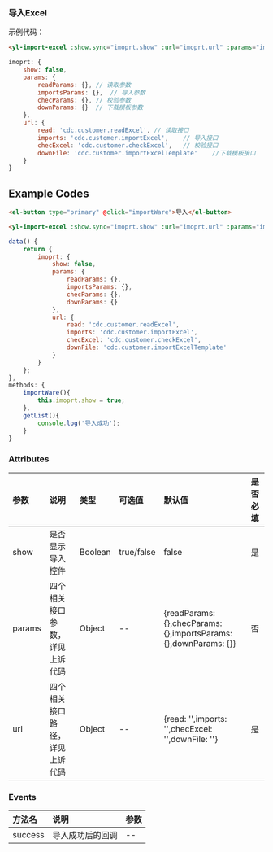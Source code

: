 ### 导入Excel


示例代码：
``` html
<yl-import-excel :show.sync="imoprt.show" :url="imoprt.url" :params="imoprt.params" @success="getList"></yl-import-excel>
```

```js
imoprt: {
    show: false,
    params: {
        readParams: {}, // 读取参数
        importsParams: {},  // 导入参数
        checParams: {}, // 校验参数
        downParams: {}  // 下载模板参数
    },
    url: {
        read: 'cdc.customer.readExcel', // 读取接口
        imports: 'cdc.customer.importExcel',    // 导入接口
        checExcel: 'cdc.customer.checkExcel',   // 校验接口
        downFile: 'cdc.customer.importExcelTemplate'    //下载模板接口
    }
}
```

## Example Codes
```html
<el-button type="primary" @click="importWare">导入</el-button>

<yl-import-excel :show.sync="imoprt.show" :url="imoprt.url" :params="imoprt.params" @success="getList"></yl-import-excel>
```

```js
data() {
    return {
        imoprt: {
            show: false,
            params: {
                readParams: {},
                importsParams: {},
                checParams: {},
                downParams: {}
            },
            url: {
                read: 'cdc.customer.readExcel',
                imports: 'cdc.customer.importExcel',
                checExcel: 'cdc.customer.checkExcel',
                downFile: 'cdc.customer.importExcelTemplate'
            }
        }
    };
},
methods: {
    importWare(){
        this.imoprt.show = true;
    },
    getList(){
        console.log('导入成功');
    }
}
```


### Attributes
|  参数      |   说明   |   类型  |   可选值   |   默认值   | 是否必填 |
| :-------- | :-------| :-------|:--------|:--------|:--------|
| show  | 是否显示导入控件 |  Boolean   |  true/false | false | 是 |
| params  | 四个相关接口参数，详见上诉代码 |  Object   |  -- | {readParams: {},checParams: {},importsParams: {},downParams: {}} |否|
| url | 四个相关接口路径，详见上诉代码  |  Object   |  -- | {read: '',imports: '',checExcel: '',downFile: ''} |是|


### Events
|  方法名      |   说明   |  参数  |
| :-------- | :-------| :-------|
| success  | 导入成功后的回调 |  --  |


